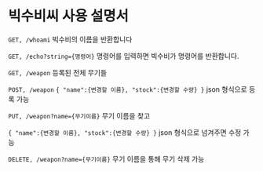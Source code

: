 # 빅수비씨 사용 설명서

`GET, /whoami` 빅수비의 이름을 반환합니다

`GET, /echo?string={명령어}` 명령어를 입력하면 빅수비가 명령어를 반환합니다.

`GET, /weapon` 등록된 전체 무기들

`POST, /weapon`
`{ "name":{변경할 이름}, "stock":{변경할 수량} }` json 형식으로 등록 가능

`PUT, /weapon?name={무기이름}` 무기 이름을 찾고

`{ "name":{변경할 이름}, "stock":{변경할 수량} }` json 형식으로 넘겨주면 수정 가능

`DELETE, /weapon?name={무기이름}` 무기 이름을 통해 무기 삭제 가능
